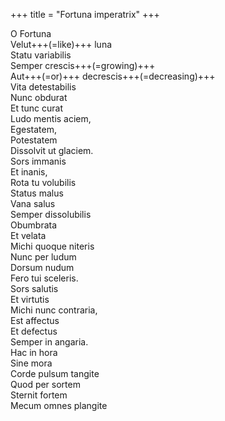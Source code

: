 +++
title = "Fortuna imperatrix"
+++

<div class="videoEmbed"  src="https://www.youtube.com/watch?v=rFF41xB6KII" caption=""></div>

O Fortuna  
Velut+++(=like)+++ luna  
Statu variabilis  
Semper crescis+++(=growing)+++  
Aut+++(=or)+++ decrescis+++(=decreasing)+++  
Vita detestabilis  
Nunc obdurat  
Et tunc curat  
Ludo mentis aciem,  
Egestatem,  
Potestatem  
Dissolvit ut glaciem.  
Sors immanis  
Et inanis,  
Rota tu volubilis  
Status malus  
Vana salus  
Semper dissolubilis  
Obumbrata  
Et velata  
Michi quoque niteris  
Nunc per ludum  
Dorsum nudum  
Fero tui sceleris.  
Sors salutis  
Et virtutis  
Michi nunc contraria,  
Est affectus  
Et defectus  
Semper in angaria.  
Hac in hora  
Sine mora  
Corde pulsum tangite  
Quod per sortem  
Sternit fortem  
Mecum omnes plangite  